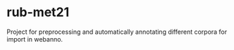 # rub-met21
Project for preprocessing and automatically annotating different corpora for import in webanno.
